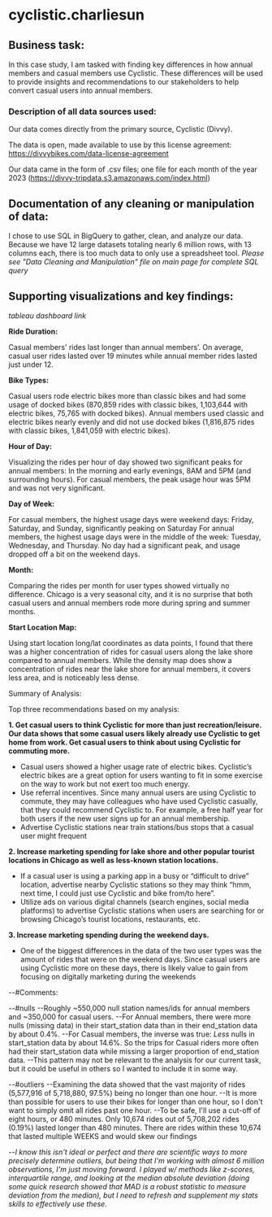 # cyclistic.charliesun

## Business task:

  In this case study, I am tasked with finding key differences in how annual members and casual members use Cyclistic. These differences will be used to provide insights and recommendations to our stakeholders to help convert casual users into annual members.

  
### Description of all data sources used:

  Our data comes directly from the primary source, Cyclistic (Divvy). 

  The data is open, made available to use by this license agreement: https://divvybikes.com/data-license-agreement
  
  Our data came in the form of .csv files; one file for each month of the year 2023 (https://divvy-tripdata.s3.amazonaws.com/index.html)


## Documentation of any cleaning or manipulation of data:

  I chose to use SQL in BigQuery to gather, clean, and analyze our data. Because we have 12 large datasets totaling nearly 6 million rows, with 13 columns each, there is too much data to only use a spreadsheet tool.
  *Please see "Data Cleaning and Manipulation" file on main page for complete SQL query*


## Supporting visualizations and key findings:

*tableau dashboard link*


**Ride Duration:**

Casual members' rides last longer than annual members’. On average, casual user rides lasted over 19 minutes while annual member rides lasted just under 12.

**Bike Types:**

Casual users rode electric bikes more than classic bikes and had some usage of docked bikes (870,859 rides with classic bikes, 1,103,644 with electric bikes, 75,765 with docked bikes).
Annual members used classic and electric bikes nearly evenly and did not use docked bikes (1,816,875 rides with classic bikes, 1,841,059 with electric bikes).

**Hour of Day:**

Visualizing the rides per hour of day showed two significant peaks for annual members: In the morning and early evenings, 8AM and 5PM (and surrounding hours).
For casual members, the peak usage hour was 5PM and was not very significant. 

**Day of Week:**

For casual members, the highest usage days were weekend days: Friday, Saturday, and Sunday, significantly peaking on Saturday
For annual members, the highest usage days were in the middle of the week: Tuesday, Wednesday, and Thursday. No day had a significant peak, and usage dropped off a bit on the weekend days.
 
**Month:**

Comparing the rides per month for user types showed virtually no difference. Chicago is a very seasonal city, and it is no surprise that both casual users and annual members rode more during spring and summer months.

**Start Location Map:**

Using start location long/lat coordinates as data points, I found that there was a higher concentration of rides for casual users along the lake shore compared to annual members.
While the density map does show a concentration of rides near the lake shore for annual members, it covers less area, and is noticeably less dense.

Summary of Analysis:

Top three recommendations based on my analysis:


**1. Get casual users to think Cyclistic for more than just recreation/leisure. Our data shows that some casual users likely already use Cyclistic to get home from work. Get casual users to think about using Cyclistic for commuting more.**
 - Casual users showed a higher usage rate of electric bikes. Cyclistic’s electric bikes are a great option for users wanting to fit in some exercise on the way to work but not exert too much energy.	
 - Use referral incentives. Since many annual users are using Cyclistic to commute, they may have colleagues who have used Cyclistic casually, that they could recommend Cyclistic to. For example, a free half year for both users if the new user signs up for an annual membership.
 - Advertise Cyclistic stations near train stations/bus stops that a casual user might frequent

**2. Increase marketing spending for lake shore and other popular tourist locations in Chicago as well as less-known station locations.**
 - If a casual user is using a parking app in a busy or “difficult to drive” location, advertise nearby Cyclistic stations so they may think “hmm, next time, I could just use Cyclistic and bike from/to here”.
 - Utilize ads on various digital channels (search engines, social media platforms) to advertise Cyclistic stations when users are searching for or browsing Chicago’s tourist locations, restaurants, etc.

**3. Increase marketing spending during the weekend days.**
 - One of the biggest differences in the data of the two user types was the amount of rides that were on the weekend days. Since casual users are using Cyclistic more on these days, there is likely value to gain from focusing on digitally marketing during the weekends 


--#Comments:

--#nulls
--Roughly ~550,000 null station names/ids for annual members and ~350,000 for casual users. 
--For Annual members, there were more nulls (missing data) in their start_station data than in their end_station data by about 0.4%. 
--For Casual members, the inverse was true: *Less* nulls in start_station data by about 14.6%. So the trips for Casual riders more often had their start_station data while missing a larger proportion of end_station data.
--This pattern may not be relevant to the analysis for our current task, but it could be useful in others so I wanted to include it in some way.


--#outliers
--Examining the data showed that the vast majority of rides (5,577,916 of 5,718,880, 97.5%) being no longer than one hour.
--It is more than possible for users to use their bikes for longer than one hour, so I don't want to simply omit all rides past one hour.
--To be safe, I'll use a cut-off of eight hours, or 480 minutes. Only 10,674 rides out of 5,708,202 rides (0.19%) lasted longer than 480 minutes. There are rides within these 10,674 that lasted multiple WEEKS and would skew our findings 

--*I know this isn't ideal or perfect and there are scientific ways to more precisely determine outliers, but being that I'm working with almost 6 million observations, I'm just moving forward. I played w/ methods like z-scores, interquartile range, and looking at the median absolute deviation (doing some quick research showed that MAD is a robust statistic to measure deviation from the median), but I need to refresh and supplement my stats skills to effectively use these.*

